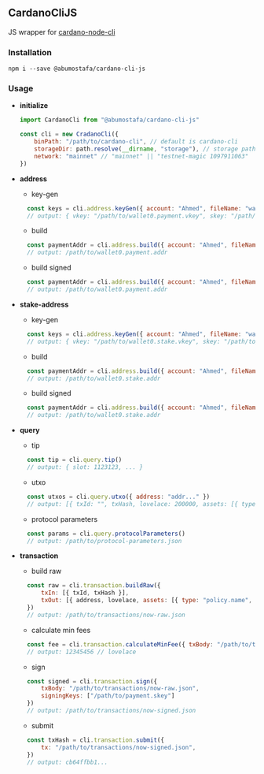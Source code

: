 ## CardanoCliJS

JS wrapper for [cardano-node-cli](https://github.com/input-output-hk/cardano-node/blob/master/doc/reference/cardano-node-cli-reference.md) 

### Installation
```
npm i --save @abumostafa/cardano-cli-js
```

### Usage

- **initialize**
    ```js
    import CardanoCli from "@abumostafa/cardano-cli-js"
    
    const cli = new CradanoCli({
        binPath: "/path/to/cardano-cli", // default is cardano-cli 
        storageDir: path.resolve(__dirname, "storage"), // storage path for keys, transactions, etc.,
        network: "mainnet" // "mainnet" || "testnet-magic 1097911063"
    })
    ```

- **address**
    - key-gen
    ```js
      const keys = cli.address.keyGen({ account: "Ahmed", fileName: "wallet0" })
      // output: { vkey: "/path/to/wallet0.payment.vkey", skey: "/path/to/wallet0.payment.skey" } 
    ```
    - build
    ```js
      const paymentAddr = cli.address.build({ account: "Ahmed", fileName: "wallet0" })
      // output: /path/to/wallet0.payment.addr 
    ```
    - build signed
    ```js
      const paymentAddr = cli.address.build({ account: "Ahmed", fileName: "wallet0", signing: true })
      // output: /path/to/wallet0.payment.addr 
    ```

- **stake-address**
    - key-gen
    ```js
      const keys = cli.address.keyGen({ account: "Ahmed", fileName: "wallet0" })
      // output: { vkey: "/path/to/wallet0.stake.vkey", skey: "/path/to/wallet0.stake.skey" } 
    ```
    - build
    ```js
      const paymentAddr = cli.address.build({ account: "Ahmed", fileName: "wallet0" })
      // output: /path/to/wallet0.stake.addr 
    ```
    - build signed
    ```js
      const paymentAddr = cli.address.build({ account: "Ahmed", fileName: "wallet0", signing: true })
      // output: /path/to/wallet0.stake.addr 
    ```

- **query**
    - tip
    ```js
      const tip = cli.query.tip()
      // output: { slot: 1123123, ... } 
    ```
    - utxo
    ```js
      const utxos = cli.query.utxo({ address: "addr..." })
      // output: [{ txId: "", txHash, lovelace: 200000, assets: [{ type: "policy.name", querntity: 1 }]}] 
    ```
    - protocol parameters
    ```js
      const params = cli.query.protocolParameters()
      // output: /path/to/protocol-parameters.json 
    ```

- **transaction**
    - build raw
    ```js
      const raw = cli.transaction.buildRaw({
          txIn: [{ txId, txHash }],
          txOut: [{ address, lovelace, assets: [{ type: "policy.name", quantity: 1 }] }],
      })
      // output: /path/to/transactions/now-raw.json 
    ```
    - calculate min fees
    ```js
      const fee = cli.transaction.calculateMinFee({ txBody: "/path/to/transactions/now-raw.json"  })
      // output: 12345456 // lovelace 
    ```
    - sign
    ```js
      const signed = cli.transaction.sign({ 
          txBody: "/path/to/transactions/now-raw.json",
          signingKeys: ["/path/to/payment.skey"] 
      })
      // output: /path/to/transactions/now-signed.json 
    ```
    - submit
    ```js
      const txHash = cli.transaction.submit({ 
          tx: "/path/to/transactions/now-signed.json",
      })
      // output: cb64ffbb1...
    ```

